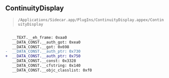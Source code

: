 ## ContinuityDisplay

> `/Applications/Sidecar.app/PlugIns/ContinuityDisplay.appex/ContinuityDisplay`

```diff

   __TEXT.__eh_frame: 0xaa0
   __DATA_CONST.__auth_got: 0xea0
   __DATA_CONST.__got: 0x698
-  __DATA_CONST.__auth_ptr: 0x730
+  __DATA_CONST.__auth_ptr: 0x750
   __DATA_CONST.__const: 0x3328
   __DATA_CONST.__cfstring: 0x140
   __DATA_CONST.__objc_classlist: 0xf0

```
